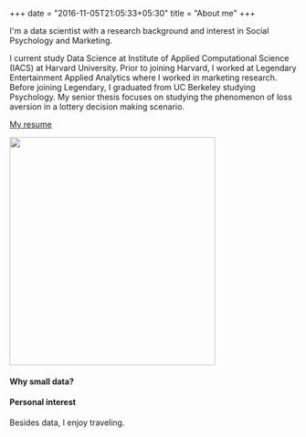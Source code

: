 +++
date = "2016-11-05T21:05:33+05:30"
title = "About me"
+++

I'm a data scientist with a research background and interest in Social Psychology and Marketing.

I current study Data Science at Institute of Applied Computational Science (IACS) at Harvard University. Prior to joining Harvard, I worked at Legendary Entertainment Applied Analytics where I worked in marketing research.
Before joining Legendary, I graduated from UC Berkeley studying Psychology. My senior thesis focuses on studying the phenomenon of loss aversion in a lottery decision making scenario.

[My resume](/pdf/Resume_PhoebeWong_website.pdf)

<img src = "/img/thumbnail.jpg" width = "360" height = "400">


#### Why small data?


#### Personal interest
Besides data, I enjoy traveling.
